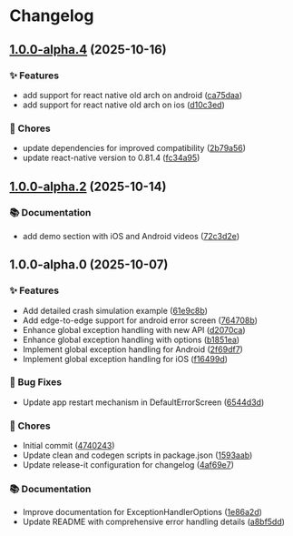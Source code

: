 # Changelog

## [1.0.0-alpha.4](https://github.com/darshan09200/react-native-global-exception-handler/compare/v1.0.0-alpha.2...v1.0.0-alpha.4) (2025-10-16)

### ✨ Features

* add support for react native old arch on android ([ca75daa](https://github.com/darshan09200/react-native-global-exception-handler/commit/ca75daaade7d550c23e700a6020641001ae5a4be))
* add support for react native old arch on ios ([d10c3ed](https://github.com/darshan09200/react-native-global-exception-handler/commit/d10c3edb075dc3c747088deb1fef8204564dbd21))

### 🧹 Chores

* update dependencies for improved compatibility ([2b79a56](https://github.com/darshan09200/react-native-global-exception-handler/commit/2b79a5692489d56087340d3f213434347c7e1672))
* update react-native version to 0.81.4 ([fc34a95](https://github.com/darshan09200/react-native-global-exception-handler/commit/fc34a95e8ccdbc586ca0bb1f6df455e336868174))

## [1.0.0-alpha.2](https://github.com/darshan09200/react-native-global-exception-handler/compare/v1.0.0-alpha.0...v1.0.0-alpha.2) (2025-10-14)

### 📚 Documentation

* add demo section with iOS and Android videos ([72c3d2e](https://github.com/darshan09200/react-native-global-exception-handler/commit/72c3d2e27be9a4685ddb40808f644ae7c3a1e104))

## 1.0.0-alpha.0 (2025-10-07)

### ✨ Features

* Add detailed crash simulation example ([61e9c8b](https://github.com/darshan09200/react-native-global-exception-handler/commit/61e9c8bb22ba36bee33818c9347248b48a894d22))
* Add edge-to-edge support for android error screen ([764708b](https://github.com/darshan09200/react-native-global-exception-handler/commit/764708b7ada741d60ce875fd6f3054e776cfc3f6))
* Enhance global exception handling with new API ([d2070ca](https://github.com/darshan09200/react-native-global-exception-handler/commit/d2070ca19d58c83549bc4055f7c4f0f710ac0e56))
* Enhance global exception handling with options ([b1851ea](https://github.com/darshan09200/react-native-global-exception-handler/commit/b1851eabe127a075ec9d0a82deabe8ca1ab432e9))
* Implement global exception handling for Android ([2f69df7](https://github.com/darshan09200/react-native-global-exception-handler/commit/2f69df7e60244f10a6ddc76fc846e41d1451514a))
* Implement global exception handling for iOS ([f16499d](https://github.com/darshan09200/react-native-global-exception-handler/commit/f16499d75bb9397cf8b9bb247083538f2b9cf959))

### 🐛 Bug Fixes

* Update app restart mechanism in DefaultErrorScreen ([6544d3d](https://github.com/darshan09200/react-native-global-exception-handler/commit/6544d3d850b8cddd2d2ce4133be69aa42d116009))

### 🧹 Chores

* Initial commit ([4740243](https://github.com/darshan09200/react-native-global-exception-handler/commit/4740243eaef387cf886a8c46ee1006e219b2b381))
* Update clean and codegen scripts in package.json ([1593aab](https://github.com/darshan09200/react-native-global-exception-handler/commit/1593aab04120d2ad4ea3aca1be14d81035d5ed52))
* Update release-it configuration for changelog ([4af69e7](https://github.com/darshan09200/react-native-global-exception-handler/commit/4af69e797209561a003c9b6d974f1555edc8bea6))

### 📚 Documentation

* Improve documentation for ExceptionHandlerOptions ([1e86a2d](https://github.com/darshan09200/react-native-global-exception-handler/commit/1e86a2d7c4285e11b76d7d0715c064d722c0b6bf))
* Update README with comprehensive error handling details ([a8bf5dd](https://github.com/darshan09200/react-native-global-exception-handler/commit/a8bf5ddf83e0551ce0db5c2c1267d88ffa89d93f))
